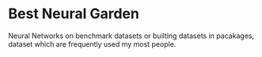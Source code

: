 # Best Neural Garden
Neural Networks on benchmark datasets or builting datasets in pacakages, dataset which are frequently used my most people.
